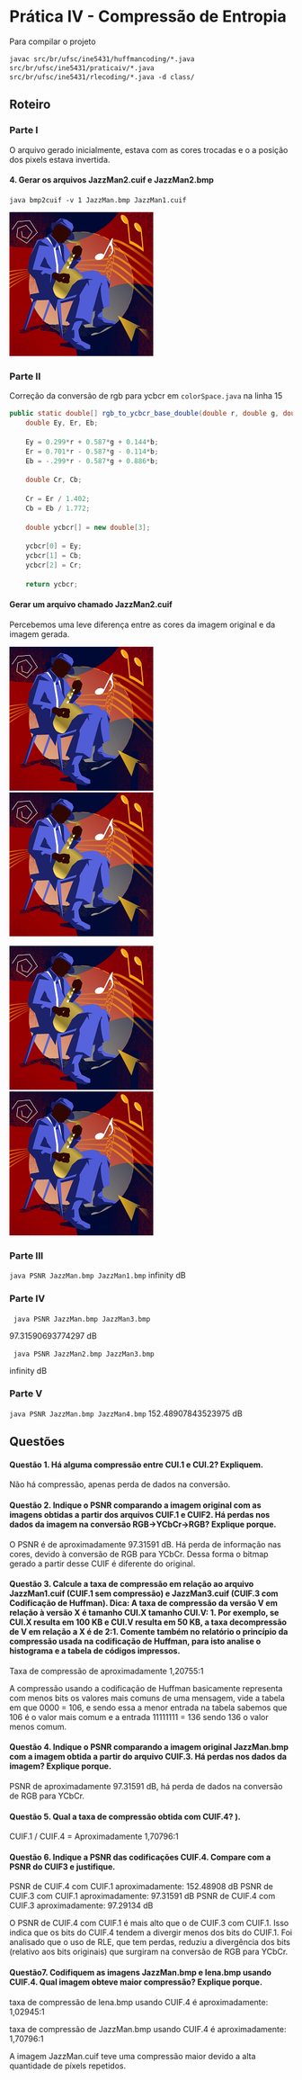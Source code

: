 Prática IV - Compressão de Entropia
===================================

Para compilar o projeto

``` shell
javac src/br/ufsc/ine5431/huffmancoding/*.java src/br/ufsc/ine5431/praticaiv/*.java src/br/ufsc/ine5431/rlecoding/*.java -d class/
```

Roteiro
-------

### Parte I

O arquivo gerado inicialmente, estava com as cores trocadas e o a posição dos pixels estava invertida.

#### 4. Gerar os arquivos JazzMan2.cuif e JazzMan2.bmp

 ```
 java bmp2cuif -v 1 JazzMan.bmp JazzMan1.cuif
 ```
 
![JazzMan1.bmp](https://raw.githubusercontent.com/kundlatsch/INE5431/master/pratica4/img/JazzMan1.bmp)

### Parte II

Correção da conversão de rgb para ycbcr em ``` colorSpace.java ``` na linha 15
```java
public static double[] rgb_to_ycbcr_base_double(double r, double g, double b) {     
    double Ey, Er, Eb;

    Ey = 0.299*r + 0.587*g + 0.144*b;
    Er = 0.701*r - 0.587*g - 0.114*b;
    Eb = -.299*r - 0.587*g + 0.886*b;

    double Cr, Cb;

    Cr = Er / 1.402;
    Cb = Eb / 1.772;

    double ycbcr[] = new double[3];

    ycbcr[0] = Ey;
    ycbcr[1] = Cb;
    ycbcr[2] = Cr;

    return ycbcr;

```

#### Gerar um arquivo chamado JazzMan2.cuif

Percebemos uma leve diferença entre as cores da imagem original e da imagem gerada.

![JazzMan1.bmp](https://raw.githubusercontent.com/kundlatsch/INE5431/master/pratica4/img/JazzMan1.bmp) ![JazzMan2.bmp](https://raw.githubusercontent.com/kundlatsch/INE5431/master/pratica4/img/JazzMan2.bmp)


![JazzMan3.bmp](https://raw.githubusercontent.com/kundlatsch/INE5431/master/pratica4/img/JazzMan3.bmp) ![JazzMan4.bmp](https://raw.githubusercontent.com/kundlatsch/INE5431/master/pratica4/img/JazzMan4.bmp)

### Parte III
``` java PSNR JazzMan.bmp JazzMan1.bmp ```
infinity dB

### Parte IV

``` java PSNR JazzMan.bmp JazzMan3.bmp```

97.31590693774297 dB

``` java PSNR JazzMan2.bmp JazzMan3.bmp```

infinity dB



### Parte V

```java PSNR JazzMan.bmp JazzMan4.bmp```
152.48907843523975 dB

Questões
--------

#### Questão 1. Há alguma compressão entre CUI.1 e CUI.2? Expliquem.

Não há compressão, apenas perda de dados na conversão.

#### Questão 2. Indique o PSNR comparando a imagem original com as imagens obtidas a partir dos arquivos CUIF.1 e CUIF2. Há perdas nos dados da imagem na conversão RGB→YCbCr→RGB? Explique porque.

O PSNR é de aproximadamente 97.31591 dB. Há perda de informação nas cores, devido à conversão de RGB para YCbCr. Dessa forma o bitmap gerado a partir desse CUIF é diferente do original.

#### Questão 3. Calcule a taxa de compressão em relação ao arquivo JazzMan1.cuif (CUIF.1 sem compressão) e JazzMan3.cuif (CUIF.3 com Codificação de Huffman). Dica: A taxa de compressão da versão V em relação à versão X é tamanho CUI.X tamanho CUI.V: 1. Por exemplo, se CUI.X resulta em 100 KB e CUI.V resulta em 50 KB, a taxa decompressão de V em relação a X é de 2:1. Comente também no relatório o princípio da compressão usada na codificação de Huffman, para isto analise o histograma e a tabela de códigos impressos.

Taxa de compressão de aproximadamente 1,20755:1

A compressão usando a codificação de Huffman basicamente representa com menos bits os valores mais comuns de uma mensagem, vide a tabela em que 0000 = 106, e sendo essa a menor entrada na tabela sabemos que 106 é o valor mais comum e a entrada 11111111 = 136 sendo 136 o valor menos comum.

#### Questão 4. Indique o PSNR comparando a imagem original JazzMan.bmp com a imagem obtida a partir do arquivo CUIF.3. Há perdas nos dados da imagem? Explique porque.

PSNR de aproximadamente 97.31591 dB, há perda de dados na conversão de RGB para YCbCr.


#### Questão 5. Qual a taxa de compressão obtida com CUIF.4? ).

CUIF.1 / CUIF.4 = Aproximadamente 1,70796:1

#### Questão 6. Indique a PSNR das codificações CUIF.4. Compare com a PSNR do CUIF3 e justifique.

PSNR de CUIF.4 com CUIF.1 aproximadamente: 152.48908 dB
PSNR de CUIF.3 com CUIF.1 aproximadamente: 97.31591 dB
PSNR de CUIF.4 com CUIF.3 aproximadamente: 97.29134 dB

O PSNR de CUIF.4 com CUIF.1 é mais alto que o de CUIF.3 com CUIF.1. Isso indica que os bits do CUIF.4 tendem a divergir menos dos bits do CUIF.1. Foi analisado que o uso de RLE, que tem perdas, reduziu a divergência dos bits (relativo aos bits originais) que surgiram na conversão de RGB para YCbCr.

#### Questão7. Codifiquem as imagens JazzMan.bmp e lena.bmp usando CUIF.4. Qual imagem obteve maior compressão? Explique porque.

taxa de compressão de lena.bmp usando CUIF.4 é aproximadamente: 1,02945:1

taxa de compressão de JazzMan.bmp usando CUIF.4 é aproximadamente: 1,70796:1

A imagem JazzMan.cuif teve uma compressão maior devido a alta quantidade de píxels repetidos.

